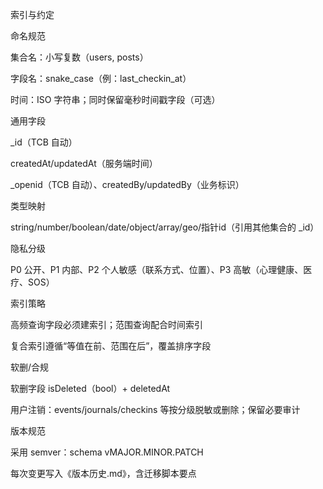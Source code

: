 索引与约定

命名规范

集合名：小写复数（users, posts）

字段名：snake_case（例：last_checkin_at）

时间：ISO 字符串；同时保留毫秒时间戳字段（可选）


通用字段

_id（TCB 自动）

createdAt/updatedAt（服务端时间）

_openid（TCB 自动）、createdBy/updatedBy（业务标识）


类型映射

string/number/boolean/date/object/array/geo/指针id（引用其他集合的 _id）


隐私分级

P0 公开、P1 内部、P2 个人敏感（联系方式、位置）、P3 高敏（心理健康、医疗、SOS）


索引策略

高频查询字段必须建索引；范围查询配合时间索引

复合索引遵循“等值在前、范围在后”，覆盖排序字段


软删/合规

软删字段 isDeleted（bool）+ deletedAt

用户注销：events/journals/checkins 等按分级脱敏或删除；保留必要审计


版本规范

采用 semver：schema vMAJOR.MINOR.PATCH

每次变更写入《版本历史.md》，含迁移脚本要点
